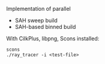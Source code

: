 Implementation of parallel
  * SAH sweep build
  * SAH-based binned build

With CilkPlus, libpng, Scons installed:
```
scons
./ray_tracer -i <test-file>
```

